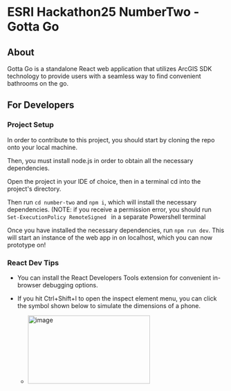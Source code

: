 # ESRI Hackathon25 NumberTwo - Gotta Go

## About

Gotta Go is a standalone React web application that utilizes ArcGIS SDK technology to provide users with a seamless way to find convenient bathrooms on the go.

## For Developers

### Project Setup

In order to contribute to this project, you should start by cloning the repo onto your local machine.

Then, you must install node.js in order to obtain all the necessary dependencies.

Open the project in your IDE of choice, then in a terminal cd into the project's directory.

Then run `cd number-two` and `npm i`, which will install the necessary dependencies. (NOTE: if you receive a permission error, you should run `Set-ExecutionPolicy RemoteSigned
` in a separate Powershell terminal

Once you have installed the necessary dependencies, run `npm run dev`. This will start an instance of the web app in on localhost, which you can now prototype on!

### React Dev Tips

- You can install the React Developers Tools extension for convenient in-browser debugging options.

- If you hit Ctrl+Shift+I to open the inspect element menu, you can click the symbol shown below to simulate the dimensions of a phone.

  - <img width="282" height="158" alt="image" src="https://github.com/user-attachments/assets/2f78e64f-c658-4693-8b11-f5f4e51a7ec5" />
